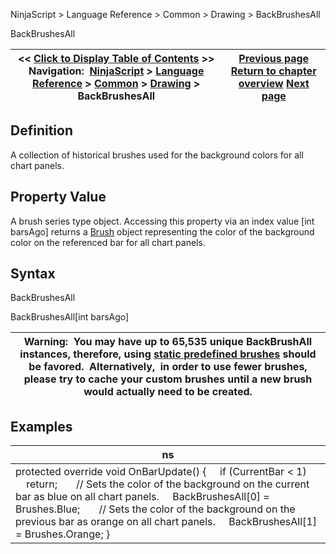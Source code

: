 ﻿
NinjaScript \> Language Reference \> Common \> Drawing \> BackBrushesAll

BackBrushesAll

| \<\< [Click to Display Table of Contents](backbrushesall.md) \>\> **Navigation:**     [NinjaScript](ninjascript.md) \> [Language Reference](language_reference_wip.md) \> [Common](common.md) \> [Drawing](drawing.md) \> BackBrushesAll | [Previous page](backbrushes.md) [Return to chapter overview](drawing.md) [Next page](barbrush.md) |
| --- | --- |
## Definition
A collection of historical brushes used for the background colors for all chart panels.
 
## Property Value
A brush series type object. Accessing this property via an index value \[int barsAgo] returns a [Brush](http://msdn.microsoft.com/en-us/library/system.windows.media.brush(v=vs.110).aspx) object representing the color of the background color on the referenced bar for all chart panels.
 
## Syntax
BackBrushesAll  

BackBrushesAll\[int barsAgo]
 

| Warning:  You may have up to 65,535 unique BackBrushAll instances, therefore, using [static predefined brushes](working_with_brushes.md) should be favored.  Alternatively,  in order to use fewer brushes, please try to cache your custom brushes until a new brush would actually need to be created. |
| --- |
## 
## 
## Examples

| ns |
| --- |
| protected override void OnBarUpdate() {      if (CurrentBar \< 1)          return;        // Sets the color of the background on the current bar as blue on all chart panels.      BackBrushesAll\[0] \= Brushes.Blue;        // Sets the color of the background on the previous bar as orange on all chart panels.      BackBrushesAll\[1] \= Brushes.Orange; } |
